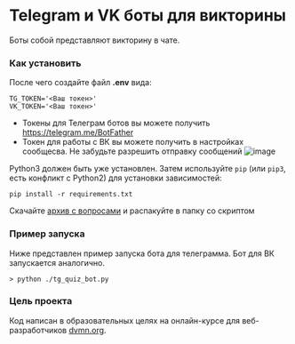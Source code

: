 # Telegram и VK боты для викторины
Боты собой представляют викторину в чате.
### Как установить

После чего создайте файл **.env** вида:
```
TG_TOKEN='<Ваш токен>'
VK_TOKEN='<Ваш токен>'
```
- Токены для Телеграм ботов вы можете получить https://telegram.me/BotFather
- Токен для работы с ВК вы можете получить в настройках сообщесва. Не забудьте разрешить отправку сообщений
![image](https://github.com/AntonGorynya/quiz_bot/assets/15812508/1f225635-3c4e-42cb-afb3-969cdbb8a828)


Python3 должен быть уже установлен. 
Затем используйте `pip` (или `pip3`, есть конфликт с Python2) для установки зависимостей:
```
pip install -r requirements.txt
```
Скачайте [архив с вопросами](https://dvmn.org/media/modules_dist/quiz-questions.zip) и распакуйте в папку со скриптом

### Пример запуска

Ниже представлен пример запуска бота для телеграмма. Бот для ВК запускается аналогично.
```
> python ./tg_quiz_bot.py 

```

### Цель проекта

Код написан в образовательных целях на онлайн-курсе для веб-разработчиков [dvmn.org](https://dvmn.org/).
